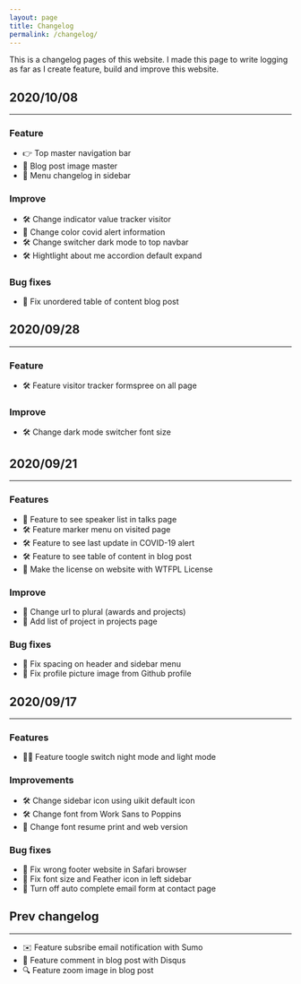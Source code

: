 ```yaml
---
layout: page
title: Changelog
permalink: /changelog/
---
```


This is a changelog pages of this website. I made this page to write logging as far as I create feature, build and improve this website.

## 2020/10/08

---

### Feature

- <span class="uk-margin-small-right">👉</span> Top master navigation bar
- <span class="uk-margin-small-right">🌄</span> Blog post image master
- <span class="uk-margin-small-right">📄</span> Menu changelog in sidebar

### Improve

- <span class="uk-margin-small-right">🛠</span> Change indicator value tracker visitor
- <span class="uk-margin-small-right">🦠</span> Change color covid alert information
- <span class="uk-margin-small-right">🛠</span> Change switcher dark mode to top navbar
- <span class="uk-margin-small-right">🛠</span> Hightlight about me accordion default expand

### Bug fixes

- <span class="uk-margin-small-right">🐞</span> Fix unordered table of content blog post

## 2020/09/28

---

### Feature

- <span class="uk-margin-small-right">🛠</span> Feature visitor tracker formspree on all page

### Improve

- <span class="uk-margin-small-right">🛠</span> Change dark mode switcher font size

## 2020/09/21

---

### Features

- <span class="uk-margin-small-right">🎤</span> Feature to see speaker list in talks page
- <span class="uk-margin-small-right">🛠</span> Feature marker menu on visited page
- <span class="uk-margin-small-right">🛠</span> Feature to see last update in COVID-19 alert
- <span class="uk-margin-small-right">🛠</span> Feature to see table of content in blog post
- <span class="uk-margin-small-right">📄</span> Make the license on website with WTFPL License

### Improve

- <span class="uk-margin-small-right">📄</span> Change url to plural (awards and projects)
- <span class="uk-margin-small-right">📄</span> Add list of project in projects page

### Bug fixes

- <span class="uk-margin-small-right">🐞</span> Fix spacing on header and sidebar menu
- <span class="uk-margin-small-right">🐞</span> Fix profile picture image from Github profile

## 2020/09/17

---

### Features

- <span class="uk-margin-small-right">🧛‍♂️</span> Feature toogle switch night mode and light mode

### Improvements

- <span class="uk-margin-small-right">🛠</span> Change sidebar icon using uikit default icon
- <span class="uk-margin-small-right">🛠</span> Change font from Work Sans to Poppins
- <span class="uk-margin-small-right">📄</span> Change font resume print and web version

### Bug fixes

- <span class="uk-margin-small-right">🐞</span> Fix wrong footer website in Safari browser
- <span class="uk-margin-small-right">🐞</span> Fix font size and Feather icon in left sidebar
- <span class="uk-margin-small-right">🐞</span> Turn off auto complete email form at contact page

## Prev changelog

---

- <span class="uk-margin-small-right">✉️</span> Feature subsribe email notification with Sumo
- <span class="uk-margin-small-right">💬</span> Feature comment in blog post with Disqus
- <span class="uk-margin-small-right">🔍</span> Feature zoom image in blog post
